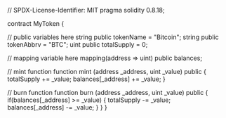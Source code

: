 
// SPDX-License-Identifier: MIT
pragma solidity 0.8.18;

contract MyToken {

// public variables here
    string public tokenName = "Bitcoin";
    string public tokenAbbrv = "BTC";
    uint public totalSupply = 0;

 // mapping variable here
    mapping(address => uint) public balances;

// mint function
    function mint (address _address, uint _value) public {
        totalSupply += _value;
        balances[_address] += _value;
    }

  // burn function
    function burn (address _address, uint _value) public {
        if(balances[_address] >= _value) {
            totalSupply -= _value;
            balances[_address] -= _value;
        } 
    }
}
      

